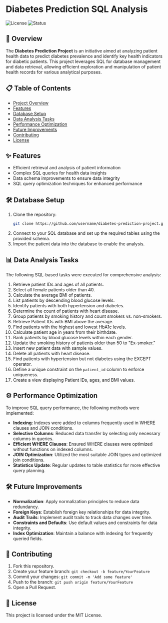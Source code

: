 # Diabetes Prediction SQL Analysis

![License](https://img.shields.io/badge/license-MIT-blue.svg)
![Status](https://img.shields.io/badge/status-Completed-brightgreen.svg)

## 🚀 Overview
The **Diabetes Prediction Project** is an initiative aimed at analyzing patient health data to predict diabetes prevalence and identify key health indicators for diabetic patients. This project leverages SQL for database management and data retrieval, allowing efficient exploration and manipulation of patient health records for various analytical purposes.

## 📋 Table of Contents
- [Project Overview](#-overview)
- [Features](#-features)
- [Database Setup](#-database-setup)
- [Data Analysis Tasks](#-data-analysis-tasks)
- [Performance Optimization](#-performance-optimization)
- [Future Improvements](#-future-improvements)
- [Contributing](#-contributing)
- [License](#-license)

## ✨ Features
- Efficient retrieval and analysis of patient information
- Complex SQL queries for health data insights
- Data schema improvements to ensure data integrity
- SQL query optimization techniques for enhanced performance

## 🛠️ Database Setup
1. Clone the repository:
   ```bash
   git clone https://github.com/username/diabetes-prediction-project.git
   ```
2. Connect to your SQL database and set up the required tables using the provided schema.
3. Import the patient data into the database to enable the analysis.

## 📊 Data Analysis Tasks
The following SQL-based tasks were executed for comprehensive analysis:
1. Retrieve patient IDs and ages of all patients.
2. Select all female patients older than 40.
3. Calculate the average BMI of patients.
4. List patients by descending blood glucose levels.
5. Identify patients with both hypertension and diabetes.
6. Determine the count of patients with heart disease.
7. Group patients by smoking history and count smokers vs. non-smokers.
8. Retrieve Patient IDs with BMI above the average.
9. Find patients with the highest and lowest HbA1c levels.
10. Calculate patient age in years from their birthdate.
11. Rank patients by blood glucose levels within each gender.
12. Update the smoking history of patients older than 50 to "Ex-smoker."
13. Insert new patient data with sample values.
14. Delete all patients with heart disease.
15. Find patients with hypertension but not diabetes using the EXCEPT operator.
16. Define a unique constraint on the `patient_id` column to enforce uniqueness.
17. Create a view displaying Patient IDs, ages, and BMI values.

## ⚙️ Performance Optimization
To improve SQL query performance, the following methods were implemented:
- **Indexing**: Indexes were added to columns frequently used in WHERE clauses and JOIN conditions.
- **Selective Columns**: Reduced data transfer by selecting only necessary columns in queries.
- **Efficient WHERE Clauses**: Ensured WHERE clauses were optimized without functions on indexed columns.
- **JOIN Optimization**: Utilized the most suitable JOIN types and optimized join conditions.
- **Statistics Update**: Regular updates to table statistics for more effective query planning.

## 🛠️ Future Improvements
- **Normalization**: Apply normalization principles to reduce data redundancy.
- **Foreign Keys**: Establish foreign key relationships for data integrity.
- **Audit Trails**: Implement audit trails to track data changes over time.
- **Constraints and Defaults**: Use default values and constraints for data integrity.
- **Index Optimization**: Maintain a balance with indexing for frequently queried fields.

## 🤝 Contributing
1. Fork this repository.
2. Create your feature branch: `git checkout -b feature/YourFeature`
3. Commit your changes: `git commit -m 'Add some feature'`
4. Push to the branch: `git push origin feature/YourFeature`
5. Open a Pull Request.

## 📄 License
This project is licensed under the MIT License.
